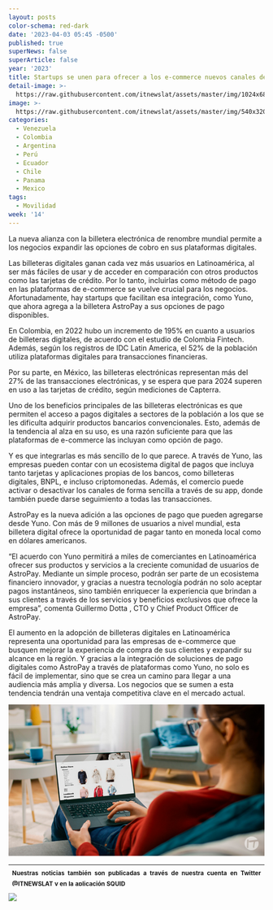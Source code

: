 ```yaml
---
layout: posts
color-schema: red-dark
date: '2023-04-03 05:45 -0500'
published: true
superNews: false
superArticle: false
year: '2023'
title: Startups se unen para ofrecer a los e-commerce nuevos canales de pago
detail-image: >-
  https://raw.githubusercontent.com/itnewslat/assets/master/img/1024x680/compra-laptop-g.jpg
image: >-
  https://raw.githubusercontent.com/itnewslat/assets/master/img/540x320/compra-laptop-p.jpg
categories:
  - Venezuela
  - Colombia
  - Argentina
  - Perú
  - Ecuador
  - Chile
  - Panama
  - Mexico
tags:
  - Movilidad
week: '14'
---
```

La nueva alianza con la billetera electrónica de renombre mundial permite a los negocios expandir las opciones de cobro en sus plataformas digitales.

Las billeteras digitales ganan cada vez más usuarios en Latinoamérica, al ser más fáciles de usar y de acceder en comparación con otros productos como las tarjetas de crédito. Por lo tanto, incluirlas como método de pago en las plataformas de e-commerce se vuelve crucial para los negocios. Afortunadamente, hay startups que facilitan esa integración, como Yuno, que ahora agrega a la billetera AstroPay a sus opciones de pago disponibles.

En Colombia, en 2022 hubo un incremento de 195% en cuanto a usuarios de billeteras digitales, de acuerdo con el estudio de Colombia Fintech. Además, según los registros de IDC Latin America, el 52% de la población utiliza plataformas digitales para transacciones financieras.

Por su parte, en México, las billeteras electrónicas representan más del 27% de las transacciones electrónicas, y se espera que para 2024 superen en uso a las tarjetas de crédito, según mediciones de Capterra.

Uno de los beneficios principales de las billeteras electrónicas es que permiten el acceso a pagos digitales a sectores de la población a los que se les dificulta adquirir productos bancarios convencionales. Esto, además de la tendencia al alza en su uso, es una razón suficiente para que las plataformas de e-commerce las incluyan como opción de pago.

Y es que integrarlas es más sencillo de lo que parece. A través de Yuno, las empresas pueden contar con un ecosistema digital de pagos que incluya tanto tarjetas y aplicaciones propias de los bancos, como billeteras digitales, BNPL, e incluso criptomonedas. Además, el comercio puede activar o desactivar los canales de forma sencilla a través de su app, donde también puede darse seguimiento a todas las transacciones.

AstroPay es la nueva adición a las opciones de pago que pueden agregarse desde Yuno. Con más de 9 millones de usuarios a nivel mundial, esta billetera digital ofrece la oportunidad de pagar tanto en moneda local como en dólares americanos.

“El acuerdo con Yuno permitirá a miles de comerciantes en Latinoamérica ofrecer sus productos y servicios a la creciente comunidad de usuarios de AstroPay. Mediante un simple proceso, podrán ser parte de un ecosistema financiero innovador, y gracias a nuestra tecnología podrán no solo aceptar pagos instantáneos, sino también enriquecer la experiencia que brindan a sus clientes a través de los servicios y beneficios exclusivos que ofrece la empresa”, comenta Guillermo Dotta , CTO y Chief Product Officer de AstroPay.

El aumento en la adopción de billeteras digitales en Latinoamérica representa una oportunidad para las empresas de e-commerce que busquen mejorar la experiencia de compra de sus clientes y expandir su alcance en la región. Y gracias a la integración de soluciones de pago digitales como AstroPay a través de plataformas como Yuno, no solo es fácil de implementar, sino que se crea un camino para llegar a una audiencia más amplia y diversa. Los negocios que se sumen a esta tendencia tendrán una ventaja competitiva clave en el mercado actual.

![](https://raw.githubusercontent.com/itnewslat/assets/master/img/540x320/compra-laptop-p.jpg)

<table style="height: 42px;" width="569">
<tbody>
<tr>
<td style="text-align: justify;"><sub><strong>Nuestras noticias también son publicadas a través de nuestra cuenta en Twitter <a href="https://twitter.com/itnewslat?lang=es">@ITNEWSLAT</a> y en la aplicación <a href="https://squidapp.co/en/">SQUID</a></strong></sub></td>
</tr>
</tbody>
</table>
<img src="https://tracker.metricool.com/c3po.jpg?hash=56f88a41e39ab42c063cc51676587a04"/>